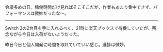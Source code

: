 会議多めの日。稼働時間だけ見ればそこそこだが、作業もあまり集中できず、パフォーマンスは微妙だったな〜。

---

Switch 2の2台目を手に入れるべく、21時に楽天ブックスで待機していたが、残念ながら今日は入荷がないようだった。

昨日今日と個人開発に時間を取れていていい感じ。進捗は微妙。
